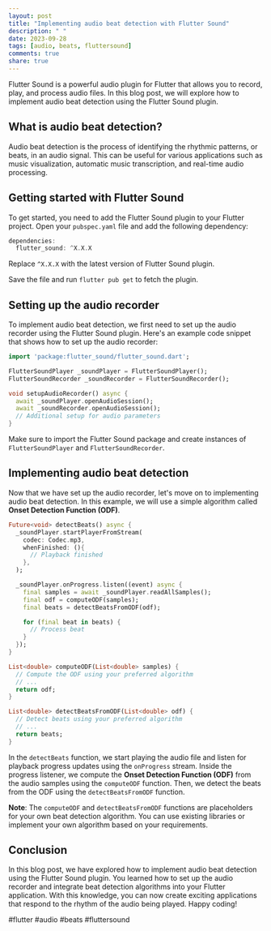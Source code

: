 ```yaml
---
layout: post
title: "Implementing audio beat detection with Flutter Sound"
description: " "
date: 2023-09-28
tags: [audio, beats, fluttersound]
comments: true
share: true
---
```


Flutter Sound is a powerful audio plugin for Flutter that allows you to record, play, and process audio files. In this blog post, we will explore how to implement audio beat detection using the Flutter Sound plugin.

## What is audio beat detection?

Audio beat detection is the process of identifying the rhythmic patterns, or beats, in an audio signal. This can be useful for various applications such as music visualization, automatic music transcription, and real-time audio processing.

## Getting started with Flutter Sound

To get started, you need to add the Flutter Sound plugin to your Flutter project. Open your `pubspec.yaml` file and add the following dependency:

```dart
dependencies:
  flutter_sound: ^X.X.X
```

Replace `^X.X.X` with the latest version of Flutter Sound plugin.

Save the file and run `flutter pub get` to fetch the plugin.

## Setting up the audio recorder

To implement audio beat detection, we first need to set up the audio recorder using the Flutter Sound plugin. Here's an example code snippet that shows how to set up the audio recorder:

```dart
import 'package:flutter_sound/flutter_sound.dart';

FlutterSoundPlayer _soundPlayer = FlutterSoundPlayer();
FlutterSoundRecorder _soundRecorder = FlutterSoundRecorder();

void setupAudioRecorder() async {
  await _soundPlayer.openAudioSession();
  await _soundRecorder.openAudioSession();
  // Additional setup for audio parameters
}
```

Make sure to import the Flutter Sound package and create instances of `FlutterSoundPlayer` and `FlutterSoundRecorder`.

## Implementing audio beat detection

Now that we have set up the audio recorder, let's move on to implementing audio beat detection. In this example, we will use a simple algorithm called **Onset Detection Function (ODF)**.

```dart
Future<void> detectBeats() async {
  _soundPlayer.startPlayerFromStream(
    codec: Codec.mp3,
    whenFinished: (){
      // Playback finished
    },
  );

  _soundPlayer.onProgress.listen((event) async {
    final samples = await _soundPlayer.readAllSamples();
    final odf = computeODF(samples);
    final beats = detectBeatsFromODF(odf);

    for (final beat in beats) {
      // Process beat
    }
  });
}

List<double> computeODF(List<double> samples) {
  // Compute the ODF using your preferred algorithm
  // ...
  return odf;
}

List<double> detectBeatsFromODF(List<double> odf) {
  // Detect beats using your preferred algorithm
  // ...
  return beats;
}
```

In the `detectBeats` function, we start playing the audio file and listen for playback progress updates using the `onProgress` stream. Inside the progress listener, we compute the **Onset Detection Function (ODF)** from the audio samples using the `computeODF` function. Then, we detect the beats from the ODF using the `detectBeatsFromODF` function.

**Note**: The `computeODF` and `detectBeatsFromODF` functions are placeholders for your own beat detection algorithm. You can use existing libraries or implement your own algorithm based on your requirements.

## Conclusion

In this blog post, we have explored how to implement audio beat detection using the Flutter Sound plugin. You learned how to set up the audio recorder and integrate beat detection algorithms into your Flutter application. With this knowledge, you can now create exciting applications that respond to the rhythm of the audio being played. Happy coding!

#flutter #audio #beats #fluttersound